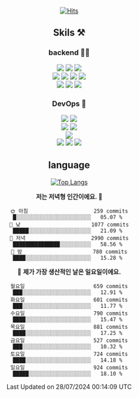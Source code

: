 <div align="center">

[![Hits](https://hits.seeyoufarm.com/api/count/incr/badge.svg?url=https%3A%2F%2Fgithub.com%2Fzxcv9203%2Fhit-counter&count_bg=%23FF7272&title_bg=%23324C2E&icon=codeigniter.svg&icon_color=%23DD5B5B&title=%EB%B0%A9%EB%AC%B8%EC%9E%90&edge_flat=false)](https://hits.seeyoufarm.com)
  
## Skils ⚒️
### backend 🧑‍💻
  
<img src="https://img.shields.io/badge/Java-FF6600?style=flat-square&logo=buymeacoffee&logoColor=white"/>
<img src="https://img.shields.io/badge/Go-0099FF?style=flat-square&logo=go&logoColor=white"/>
<img src="https://img.shields.io/badge/Kotlin-7F52FF?style=flat-square&logo=kotlin&logoColor=white"/>
  
  
<br />
  
<img src="https://img.shields.io/badge/Spring-339933?style=flat-square&logo=Spring&logoColor=white"/>
<img src="https://img.shields.io/badge/Spring Boot-339933?style=flat-square&logo=Spring Boot&logoColor=white"/>
<img src="https://img.shields.io/badge/Spring Security-339933?style=flat-square&logo=Spring Security&logoColor=white"/>
  
<img src="https://img.shields.io/badge/Spring Data JPA-339933?style=flat-square&logo=Hibernate&logoColor=white"/>

<br />
  
  <img src="https://img.shields.io/badge/mysql-0099FF?style=flat-square&logo=mysql&logoColor=white"/>
  <img src="https://img.shields.io/badge/mariadb-0099FF?style=flat-square&logo=mariadb&logoColor=white"/>
  <img src="https://img.shields.io/badge/mongoDB-47A248?style=flat-square&logo=mongodb&logoColor=white"/>
  
  
### DevOps 🚀
  
  <img src="https://img.shields.io/badge/docker-2496ED?style=flat-square&logo=docker&logoColor=white"/>
  <img src="https://img.shields.io/badge/kubernetes-326CE5?style=flat-square&logo=kubernetes&logoColor=white"/>
  
  <br />
  
  <img src="https://img.shields.io/badge/Github Actions-2088FF?style=flat-square&logo=githubactions&logoColor=white"/>
  <img src="https://img.shields.io/badge/Jenkins-D24939?style=flat-square&logo=jenkins&logoColor=white"/>
  
  
  <br />
  <img src="https://img.shields.io/badge/terraform-7B42BC?style=flat-square&logo=terraform&logoColor=white"/>
  
  <br />
  <img src="https://img.shields.io/badge/Amazon AWS-232F3E?style=flat-square&logo=Amazon AWS&logoColor=white"/>

  <img src="https://img.shields.io/badge/GCP-4285F4?style=flat-square&logo=googlecloud&logoColor=white"/>
  <img src="https://img.shields.io/badge/NCP-03C75A?style=flat-square&logo=naver&logoColor=white"/>
  
  
## language

[![Top Langs](https://github-readme-stats.vercel.app/api/top-langs/?username=zxcv9203&hide=html&exclude_repo=zxcv9203.github.io,golB&theme=grate-gatsby)](https://github.com/zxcv9203/github-readme-stats)
  
<!--START_SECTION:waka-->
**저는 저녁형 인간이에요. 🦉** 

```text
🌞 아침                     259 commits         █░░░░░░░░░░░░░░░░░░░░░░░░   05.07 % 
🌆 낮　                     1077 commits        █████░░░░░░░░░░░░░░░░░░░░   21.09 % 
🌃 저녁                     2990 commits        ███████████████░░░░░░░░░░   58.56 % 
🌙 밤　                     780 commits         ████░░░░░░░░░░░░░░░░░░░░░   15.28 % 
```
📅 **제가 가장 생산적인 날은 일요일이에요.** 

```text
월요일                      659 commits         ███░░░░░░░░░░░░░░░░░░░░░░   12.91 % 
화요일                      601 commits         ███░░░░░░░░░░░░░░░░░░░░░░   11.77 % 
수요일                      790 commits         ████░░░░░░░░░░░░░░░░░░░░░   15.47 % 
목요일                      881 commits         ████░░░░░░░░░░░░░░░░░░░░░   17.25 % 
금요일                      527 commits         ███░░░░░░░░░░░░░░░░░░░░░░   10.32 % 
토요일                      724 commits         ████░░░░░░░░░░░░░░░░░░░░░   14.18 % 
일요일                      924 commits         █████░░░░░░░░░░░░░░░░░░░░   18.10 % 
```



 Last Updated on 28/07/2024 00:14:09 UTC
<!--END_SECTION:waka-->
  
</div>

